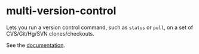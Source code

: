 # multi-version-control

Lets you run a version control command, such as `status` or `pull`, on
a set of CVS/Git/Hg/SVN clones/checkouts.

See the [documentation](http://plumelib.org/multiversioncontrol/api/org/plumelib/multiversioncontrol/MultiVersionControl.html).
